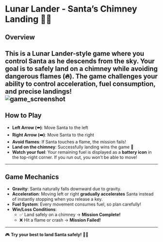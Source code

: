 # **Lunar Lander - Santa’s Chimney Landing** 🎅🎄  

## **Overview**  
This is a **Lunar Lander-style** game where you control Santa as he descends from the sky. Your goal is to **safely land on a chimney** while avoiding dangerous flames (🔥). The game challenges your ability to control acceleration, fuel consumption, and precise landings!  
![game_screenshot](assets/game_screenshot.png)
---

## **How to Play**  
- **Left Arrow (⬅️)**: Move Santa to the left  
- **Right Arrow (➡️)**: Move Santa to the right  
- **Avoid flames**: If Santa touches a flame, the mission fails!  
- **Land on the chimney**: Successfully landing wins the game 🎉  
- **Watch your fuel**: Your remaining fuel is displayed as a **battery icon** in the top-right corner. If you run out, you won’t be able to move!  

---

## **Game Mechanics**  
- **Gravity**: Santa naturally falls downward due to gravity.  
- **Acceleration**: Moving left or right **gradually accelerates** Santa instead of instantly stopping when you release a key.  
- **Fuel System**: Every movement consumes fuel, so plan carefully!  
- **Win/Loss Conditions**:  
  - ✅ Land safely on a chimney → **Mission Complete!**  
  - ❌ Hit a flame or crash → **Mission Failed!**  

---

🎮 **Try your best to land Santa safely!** 🎄🔥
